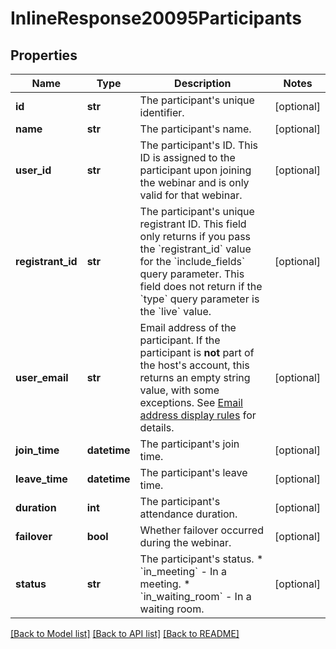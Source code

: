 # InlineResponse20095Participants

## Properties
Name | Type | Description | Notes
------------ | ------------- | ------------- | -------------
**id** | **str** | The participant&#x27;s unique identifier. | [optional] 
**name** | **str** | The participant&#x27;s name. | [optional] 
**user_id** | **str** | The participant&#x27;s ID. This ID is assigned to the participant upon joining the webinar and is only valid for that webinar. | [optional] 
**registrant_id** | **str** | The participant&#x27;s unique registrant ID. This field only returns if you pass the &#x60;registrant_id&#x60; value for the &#x60;include_fields&#x60; query parameter.   This field does not return if the &#x60;type&#x60; query parameter is the &#x60;live&#x60; value. | [optional] 
**user_email** | **str** | Email address of the participant. If the participant is **not** part of the host&#x27;s account, this returns an empty string value, with some exceptions. See [Email address display rules](https://developers.zoom.us/docs/api/rest/using-zoom-apis/#email-address-display-rules) for details. | [optional] 
**join_time** | **datetime** | The participant&#x27;s join time. | [optional] 
**leave_time** | **datetime** | The participant&#x27;s leave time. | [optional] 
**duration** | **int** | The participant&#x27;s attendance duration. | [optional] 
**failover** | **bool** | Whether failover occurred during the webinar. | [optional] 
**status** | **str** | The participant&#x27;s status.  * &#x60;in_meeting&#x60; - In a meeting.  * &#x60;in_waiting_room&#x60; - In a waiting room. | [optional] 

[[Back to Model list]](../README.md#documentation-for-models) [[Back to API list]](../README.md#documentation-for-api-endpoints) [[Back to README]](../README.md)

